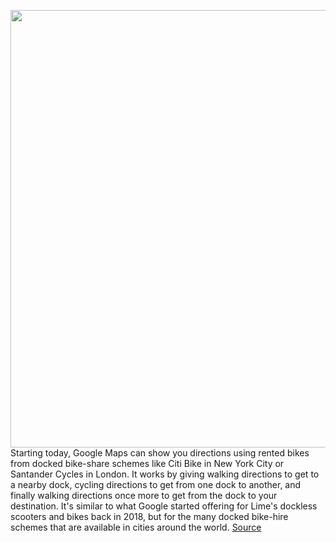 <img src='https://cdn.vox-cdn.com/thumbor/P85pnykXwkiq-k7_7xlTNnWqH1c=/0x0:2400x1600/1200x800/filters:focal(1008x608:1392x992)/cdn.vox-cdn.com/uploads/chorus_image/image/67081240/docked_bike_full.0.jpg' width='700px' /><br/>
Starting today, Google Maps can show you directions using rented bikes from docked bike-share schemes like Citi Bike in New York City or Santander Cycles in London. It works by giving walking directions to get to a nearby dock, cycling directions to get from one dock to another, and finally walking directions once more to get from the dock to your destination. It's similar to what Google started offering for Lime's dockless scooters and bikes back in 2018, but for the many docked bike-hire schemes that are available in cities around the world.
<a href='https://www.theverge.com/2020/7/20/21330939/google-maps-bike-routes-docked-cycleshare-hire-cities'> Source <a/>